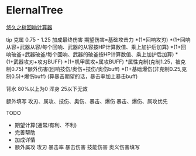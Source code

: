 # ElernalTree

[悠久之树回响计算器](https://shushujsq.top/)

tip
克属 0.75 - 1.25 加成最终伤害
期望伤害=基础攻击力
*(1+回响攻刃)
*(1+回响从容+武器从容/每个回响、武器的从容按HP计算数值、乘上加护后加算)
*(1+回响破釜+武器破釜/每个回响、武器的破釜按HP计算数值、乘上加护后加算)
*(1+武器攻刃+攻刃BUFF)
*(1+机甲属攻+属攻BUFF)
*属性克制(克制1.25，被克制0.75)
*额外伤害(回响技伤/奥伤+技伤/奥伤buff)
*(1+基础爆伤(非克制0.25,克制0.5)+爆伤buff) (算暴击期望的话，暴击率加上暴击buff)

背水 80%以上为0
浑身 25以下无效

额外填写 攻刃、属攻、技伤、奥伤、暴击、爆伤
暴击、爆伤、属攻优先

TODO
 - 期望计算(通常/有利、不利)
 - 完善帮助
 - 加成详情
 - 额外属攻 攻刃 暴击率 暴击伤害 技能伤害 奥义伤害填写



